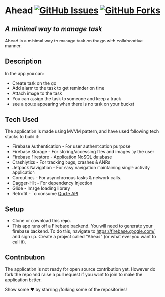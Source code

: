 # Ahead [![GitHub Issues](https://img.shields.io/github/issues/bosankus/Ahead.svg?style=flat&label=Issues&maxAge=2592000)](https://www.github.com/bosankus/Ahead/issues) [![GitHub Forks](https://img.shields.io/github/forks/bosankus/Ahead.svg?style=social&label=Fork&maxAge=2592000)](https://www.github.com/bosankus/Ahead/fork)
## _A minimal way to manage task_
Ahead is a minimal way to manage task on the go with collaborative manner.

## Description
In the app you can:
- Create task on the go
- Add alarm to the task to get reminder on time
- Attach image to the task
- You can assign the task to someone and keep a track
- see a qoute appearing when there is no task on your bucket

## Tech Used
The application is made using MVVM pattern, and have used following tech stacks to build it:
- Firebase Authentication - For user authentication purpose
- Firebase Storage - For storing/accessing files and images by the user
- Firebase Firestore - Application NoSQL database
- Crashlytics - For tracking bugs, crashes & ANRs
- Jetpack Navigation - For easy navigation maintaining single activity application
- Coroutines - For asynchronous tasks & network calls.
- Dagger-Hilt - For dependency Injection
- Glide - Image loading library
- Retrofit - To consume [Quote API](https://rapidapi.com/ipworld/api/quotes-inspirational-quotes-motivational-quotes/details)

## Setup

- Clone or download this repo.
- This app runs off a Firebase backend. You will need to generate your firebase backend. To do this, navigate to https://firebase.google.com/ and sign up. Create a project called "Ahead" (or what ever you want to call it).

## Contribution
The application is not ready for open source contribution yet. However do fork the repo and raise a pull request if you want to join to make the application better.

Show some ❤️ by starring /forking some of the repositories!


